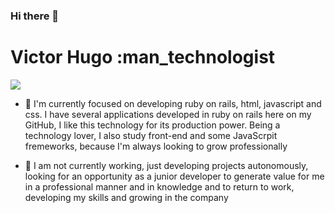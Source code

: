 ### Hi there 👋

<!--
**VictorHAlbu/VictorHAlbu** is a ✨ _special_ ✨ repository because its `README.md` (this file) appears on your GitHub profile.

Here are some ideas to get you started:

- 🔭 I’m currently working on ...
- 🌱 I’m currently learning ...
- 👯 I’m looking to collaborate on ...
- 🤔 I’m looking for help with ...
- 💬 Ask me about ...
- 📫 How to reach me: ...
- 😄 Pronouns: ...
- ⚡ Fun fact: ...
-->


# Victor Hugo :man_technologist
[<img src="https://img.shields.io/badge/linkedin-%230077B5.svg?&style=for-the-badge&logo=linkedin&logoColor=white" />](https://www.linkedin.com/in/victor-hugo-albuquerque-354b46191/)

- 🌱 I'm currently focused on developing ruby on rails, html, javascript and css. I have several applications developed in ruby on rails here on my GitHub, I like this technology for its production power. Being a technology lover, I also study front-end and some JavaScrpit fremeworks, because I'm always looking to grow professionally


- 🔭 I am not currently working, just developing projects autonomously, looking for an opportunity as a junior developer to generate value for me in a professional manner and in knowledge and to return to work, developing my skills and growing in the company
